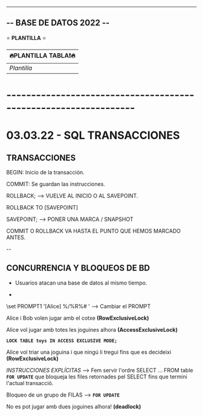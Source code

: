 ------------------------
-- BASE DE DATOS 2022 --
------------------------

<!---
# Plantilla H1
## Plantilla H2
### Plantilla H3
-->
<!--- <img src="https://phoneky.co.uk/thumbs/screensavers/down/original/linux_3rj131p8.gif" />
-->

⭐️ **PLANTILLA** ⭐️

| 🔥PLANTILLA TABLA❗🔥 | 
| ------------- |
| *Plantilla* |

# ----------------------------------------------------------------

# 03.03.22 - SQL TRANSACCIONES

## TRANSACCIONES

BEGIN: Inicio de la transacción.

COMMIT: Se guardan las instrucciones.

ROLLBACK; --> VUELVE AL INICIO O AL SAVEPOINT.

  ROLLBACK TO [SAVEPOINT]

SAVEPOINT; --> PONER UNA MARCA / SNAPSHOT

COMMIT O ROLLBACK VA HASTA EL PUNTO QUE HEMOS MARCADO ANTES.

--

## CONCURRENCIA Y BLOQUEOS DE BD

- Usuarios atacan una base de datos al mismo tiempo.

- 

\set PROMPT1 '[Alice] %/%R%# ' --> Cambiar el PROMPT


Alice i Bob volen jugar amb el cotxe **(RowExclusiveLock)**


Alice vol jugar amb totes les joguines alhora 
**(AccessExclusiveLock)**


**`LOCK TABLE toys IN ACCESS EXCLUSIVE MODE;`**


Alice vol triar una joguina i que ningú li tregui fins que es decideixi **(RowExclusiveLock)**

*INSTRUCCIONES EXPLÍCITAS* --> Fem servir l'ordre SELECT ... FROM table **`FOR UPDATE`** que bloqueja les files
retornades pel SELECT fins que termini l'actual transacció.

Bloqueo de un grupo de FILAS --> **`FOR UPDATE`**



No es pot jugar amb dues joguines alhora! **(deadlock)**